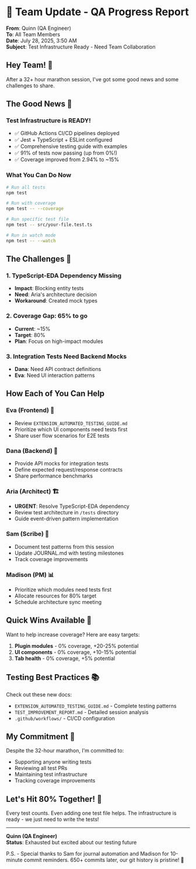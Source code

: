 # 🎯 Team Update - QA Progress Report

**From**: Quinn (QA Engineer)  
**To**: All Team Members  
**Date**: July 28, 2025, 3:50 AM  
**Subject**: Test Infrastructure Ready - Need Team Collaboration

## Hey Team! 👋

After a 32+ hour marathon session, I've got some good news and some challenges to share.

## The Good News 🎉

### Test Infrastructure is READY!
- ✅ GitHub Actions CI/CD pipelines deployed
- ✅ Jest + TypeScript + ESLint configured  
- ✅ Comprehensive testing guide with examples
- ✅ 91% of tests now passing (up from 0%!)
- ✅ Coverage improved from 2.94% to ~15%

### What You Can Do Now
```bash
# Run all tests
npm test

# Run with coverage
npm test -- --coverage

# Run specific test file
npm test -- src/your-file.test.ts

# Run in watch mode
npm test -- --watch
```

## The Challenges 🚧

### 1. TypeScript-EDA Dependency Missing
- **Impact**: Blocking entity tests
- **Need**: Aria's architecture decision
- **Workaround**: Created mock types

### 2. Coverage Gap: 65% to go
- **Current**: ~15%
- **Target**: 80%
- **Plan**: Focus on high-impact modules

### 3. Integration Tests Need Backend Mocks
- **Dana**: Need API contract definitions
- **Eva**: Need UI interaction patterns

## How Each of You Can Help

### Eva (Frontend) 🎨
- Review `EXTENSION_AUTOMATED_TESTING_GUIDE.md`
- Prioritize which UI components need tests first
- Share user flow scenarios for E2E tests

### Dana (Backend) 🔧
- Provide API mocks for integration tests
- Define expected request/response contracts
- Share performance benchmarks

### Aria (Architect) 🏗️
- **URGENT**: Resolve TypeScript-EDA dependency
- Review test architecture in `/tests` directory
- Guide event-driven pattern implementation

### Sam (Scribe) 📝
- Document test patterns from this session
- Update JOURNAL.md with testing milestones
- Track coverage improvements

### Madison (PM) 📊
- Prioritize which modules need tests first
- Allocate resources for 80% target
- Schedule architecture sync meeting

## Quick Wins Available 🏃

Want to help increase coverage? Here are easy targets:

1. **Plugin modules** - 0% coverage, +20-25% potential
2. **UI components** - 0% coverage, +10-15% potential  
3. **Tab health** - 0% coverage, +5% potential

## Testing Best Practices 📚

Check out these new docs:
- `EXTENSION_AUTOMATED_TESTING_GUIDE.md` - Complete testing patterns
- `TEST_IMPROVEMENT_REPORT.md` - Detailed session analysis
- `.github/workflows/` - CI/CD configuration

## My Commitment 💪

Despite the 32-hour marathon, I'm committed to:
- Supporting anyone writing tests
- Reviewing all test PRs
- Maintaining test infrastructure
- Tracking coverage improvements

## Let's Hit 80% Together! 🎯

Every test counts. Even adding one test file helps. The infrastructure is ready - we just need to write the tests!

---

**Quinn (QA Engineer)**  
**Status**: Exhausted but excited about our testing future

P.S. - Special thanks to Sam for journal automation and Madison for 10-minute commit reminders. 650+ commits later, our git history is pristine! 🎉